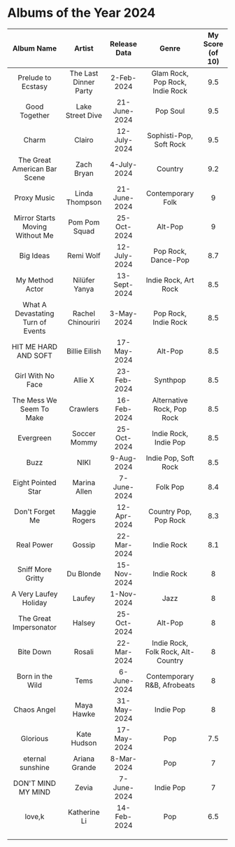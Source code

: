 # Albums of the Year 2024


|            Album Name             |        Artist         | Release Data |               Genre                | My Score (of 10) |
|:---------------------------------:|:---------------------:|:------------:|:----------------------------------:|:----------------:|
|        Prelude to Ecstasy         | The Last Dinner Party |  2-Feb-2024  |  Glam Rock, Pop Rock, Indie Rock   |       9.5        |
|           Good Together           |   Lake Street Dive    | 21-June-2024 |              Pop Soul              |       9.5        |
|               Charm               |        Clairo         | 12-July-2024 |      Sophisti-Pop, Soft Rock       |       9.5        |
|   The Great American Bar Scene    |      Zach Bryan       | 4-July-2024  |              Country               |       9.2        |
|            Proxy Music            |    Linda Thompson     | 21-June-2024 |         Contemporary Folk          |        9         |
|                Mirror Starts Moving Without Me                   |     Pom Pom Squad     | 25-Oct-2024  |              Alt-Pop               |        9         |
|             Big Ideas             |       Remi Wolf       | 12-July-2024 |        Pop Rock, Dance-Pop         |       8.7        |
|                My Method Actor                   |            Nilüfer Yanya           | 13-Sept-2024 |        Indie Rock, Art Rock        |       8.5        |
| What A Devastating Turn of Events |   Rachel Chinouriri   |  3-May-2024  |        Pop Rock, Indie Rock        |       8.5        |
|       HIT ME HARD AND SOFT        |     Billie Eilish     | 17-May-2024  |              Alt-Pop               |       8.5        |
|         Girl With No Face         |        Allie X        | 23-Feb-2024  |              Synthpop              |       8.5        |
|     The Mess We Seem To Make      |       Crawlers        | 16-Feb-2024  |     Alternative Rock, Pop Rock     |       8.5        |
|                Evergreen                   |          Soccer Mommy             | 25-Oct-2024  |       Indie Rock, Indie Pop        |       8.5        |
|               Buzz                |         NIKI          |  9-Aug-2024  |        Indie Pop, Soft Rock        |       8.5        |
|        Eight Pointed Star         |     Marina Allen      | 7-June-2024  |              Folk Pop              |       8.4        |
|          Don't Forget Me          |     Maggie Rogers     | 12-Apr-2024  |       Country Pop, Pop Rock        |       8.3        |
|            Real Power             |        Gossip         | 22-Mar-2024  |             Indie Rock             |       8.1        |
|                      Sniff More Gritty             |            Du Blonde           | 15-Nov-2024  |             Indie Rock             |        8         |
|                 A Very Laufey Holiday                  |           Laufey            |  1-Nov-2024  |                Jazz                |        8         |
|                The Great Impersonator                   |        Halsey         | 25-Oct-2024  |              Alt-Pop               |        8         |
|             Bite Down             |        Rosali         | 22-Mar-2024  | Indie Rock, Folk Rock, Alt-Country |        8         |
|         Born in the Wild          |         Tems          | 6-June-2024  |    Contemporary R&B, Afrobeats     |        8         |
|            Chaos Angel            |      Maya Hawke       | 31-May-2024  |             Indie Pop              |        8         |
|             Glorious              |      Kate Hudson      | 17-May-2024  |                Pop                 |       7.5        |
|         eternal sunshine          |     Ariana Grande     |  8-Mar-2024  |                Pop                 |        7         |
|        DON'T MIND MY MIND         |         Zevia         | 7-June-2024  |             Indie Pop              |        7         |
|              love,k               |     Katherine Li      | 14-Feb-2024  |                Pop                 |       6.5        |
|                                   |                       |              |                                    |                  |
|                                   |                       |              |                                    |                  |
|                                   |                       |              |                                    |                  |

